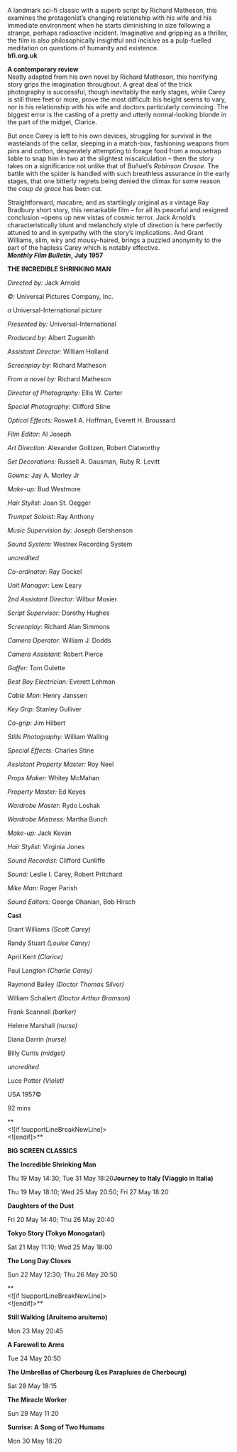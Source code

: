 

A landmark sci-fi classic with a superb script by Richard Matheson, this examines the protagonist’s changing relationship with his wife and his immediate environment when he starts diminishing in size following a strange, perhaps radioactive incident. Imaginative and gripping as a thriller, the film is also philosophically insightful and incisive as a pulp-fuelled meditation on questions of humanity and existence.<br>
**bfi.org.uk**<br>

**A contemporary review**<br>
Neatly adapted from his own novel by Richard Matheson, this horrifying story grips the imagination throughout. A great deal of the trick photography is successful, though inevitably the early stages, while Carey is still three feet or more, prove the most difficult: his height seems to vary, nor is his relationship with his wife and doctors particularly convincing. The biggest error is the casting of a pretty and utterly normal-looking blonde in the part of the midget, Clarice.

But once Carey is left to his own devices, struggling for survival in the wastelands of the cellar, sleeping in a match-box, fashioning weapons from pins and cotton, desperately attempting to forage food from a mousetrap liable to snap him in two at the slightest miscalculation – then the story takes on a significance not unlike that of Buñuel’s _Robinson Crusoe_. The battle with the spider is handled with such breathless assurance in the early stages, that one bitterly regrets being denied the climax for some reason the _coup de grace_ has been cut.

Straightforward, macabre, and as startlingly original as a vintage Ray Bradbury short story, this remarkable film – for all its peaceful and resigned conclusion –opens up new vistas of cosmic terror. Jack Arnold’s characteristically blunt and melancholy style of direction is here perfectly attuned to and in sympathy with the story’s implications. And Grant Williams, slim, wiry and mousy-haired, brings a puzzled anonymity to the part of the hapless Carey which is notably effective.<br>
**_Monthly Film Bulletin_, July 1957**

  

**THE INCREDIBLE SHRINKING MAN**

_Directed by:_ Jack Arnold

_©:_ Universal Pictures Company, Inc.

_a_ Universal-International _picture_

_Presented by:_ Universal-International

_Produced by:_ Albert Zugsmith

_Assistant Director:_ William Holland

_Screenplay by:_ Richard Matheson

_From a novel by:_ Richard Matheson

_Director of Photography:_ Ellis W. Carter

_Special Photography:_ Clifford Stine

_Optical Effects:_ Roswell A. Hoffman, Everett H. Broussard

_Film Editor:_ Al Joseph

_Art Direction:_ Alexander Golitzen, Robert Clatworthy

_Set Decorations:_ Russell A. Gausman, Ruby R. Levitt

_Gowns:_ Jay A. Morley Jr

_Make-up:_ Bud Westmore

_Hair Stylist:_ Joan St. Oegger

_Trumpet Soloist:_ Ray Anthony

_Music Supervision by:_ Joseph Gershenson

_Sound System:_ Westrex Recording System

_uncredited_

_Co-ordinator:_ Ray Gockel

_Unit Manager:_ Lew Leary

_2nd Assistant Director:_ Wilbur Mosier

_Script Supervisor:_ Dorothy Hughes

_Screenplay:_ Richard Alan Simmons

_Camera Operator:_ William J. Dodds

_Camera Assistant:_ Robert Pierce

_Gaffer:_ Tom Oulette

_Best Boy Electrician:_ Everett Lehman

_Cable Man:_ Henry Janssen

_Key Grip:_ Stanley Gulliver

_Co-grip:_ Jim Hilbert

_Stills Photography:_ William Walling

_Special Effects:_ Charles Stine

_Assistant Property Master:_ Roy Neel

_Props Maker:_ Whitey McMahan

_Property Master:_ Ed Keyes

_Wardrobe Master:_ Rydo Loshak

_Wardrobe Mistress:_ Martha Bunch

_Make-up:_ Jack Kevan

_Hair Stylist:_ Virginia Jones

_Sound Recordist:_ Clifford Cunliffe

_Sound:_ Leslie I. Carey, Robert Pritchard

_Mike Man:_ Roger Parish

_Sound Editors:_ George Ohanian, Bob Hirsch

**Cast**

Grant Williams _(Scott Carey)_

Randy Stuart _(Louise Carey)_

April Kent _(Clarice)_

Paul Langton _(Charlie Carey)_

Raymond Bailey _(Doctor Thomas Silver)_

William Schallert _(Doctor Arthur Bramson)_

Frank Scannell _(barker)_

Helene Marshall _(nurse)_

Diana Darrin _(nurse)_

Billy Curtis _(midget)_

_uncredited_

Luce Potter _(Violet)_

USA 1957©

92 mins

**  
<![if !supportLineBreakNewLine]>  
<![endif]>**

**BIG SCREEN CLASSICS**

**The Incredible Shrinking Man**

Thu 19 May 14:30; Tue 31 May 18:20**Journey to Italy (Viaggio in Italia)**

Thu 19 May 18:10; Wed 25 May 20:50; Fri 27 May 18:20

**Daughters of the Dust**

Fri 20 May 14:40; Thu 26 May 20:40

**Tokyo Story (Tokyo Monogatari)**

Sat 21 May 11:10; Wed 25 May 18:00

**The Long Day Closes**

Sun 22 May 12:30; Thu 26 May 20:50

**  
<![if !supportLineBreakNewLine]>  
<![endif]>**

**Still Walking (Aruitemo aruitemo)**

Mon 23 May 20:45

**A Farewell to Arms**

Tue 24 May 20:50

**The Umbrellas of Cherbourg (Les Parapluies de Cherbourg)**

Sat 28 May 18:15

**The Miracle Worker**

Sun 29 May 11:20

**Sunrise: A Song of Two Humans**

Mon 30 May 18:20
<!--stackedit_data:
eyJoaXN0b3J5IjpbLTEzMjkwMDk5ODhdfQ==
-->